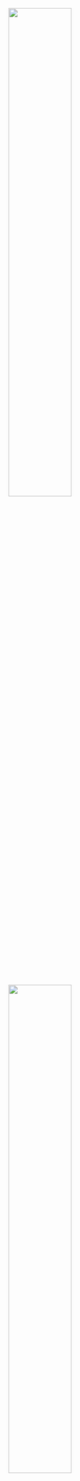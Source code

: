 <p align="center">
  <img height="50%" width="auto" src ="https://github-readme-stats.vercel.app/api?username=anveshakr&show_icons=true&count_private=true&theme=shadow_red&hide_border=true&hide=contribs&hide_rank=True&include_all_commits=true&">
  <img height="50%" width="auto" src ="https://github-readme-stats.vercel.app/api/top-langs/?username=anveshakr&layout=compact&hide_border=true&theme=shadow_red&langs_count=6&hide=jupyter%20notebook">
  <br>
</p>

